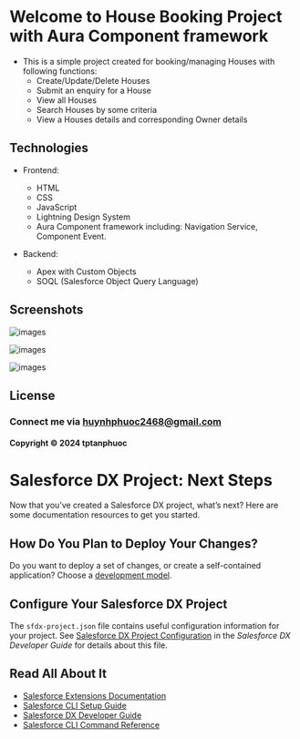 # Welcome to House Booking Project with Aura Component framework

- This is a simple project created for booking/managing Houses with following functions:
	- Create/Update/Delete Houses
	- Submit an enquiry for a House
	- View all Houses
	- Search Houses by some criteria
	- View a Houses details and corresponding Owner details

## Technologies

- Frontend:
  - HTML
  - CSS
  - JavaScript
  - Lightning Design System
  - Aura Component framework including: Navigation Service, Component Event.

- Backend:
  - Apex with Custom Objects
  - SOQL (Salesforce Object Query Language)

## Screenshots
![images]()

![images]()

![images]()

## License

### Connect me via huynhphuoc2468@gmail.com
#### Copyright &#169; 2024 tptanphuoc

# Salesforce DX Project: Next Steps

Now that you’ve created a Salesforce DX project, what’s next? Here are some documentation resources to get you started.

## How Do You Plan to Deploy Your Changes?

Do you want to deploy a set of changes, or create a self-contained application? Choose a [development model](https://developer.salesforce.com/tools/vscode/en/user-guide/development-models).

## Configure Your Salesforce DX Project

The `sfdx-project.json` file contains useful configuration information for your project. See [Salesforce DX Project Configuration](https://developer.salesforce.com/docs/atlas.en-us.sfdx_dev.meta/sfdx_dev/sfdx_dev_ws_config.htm) in the _Salesforce DX Developer Guide_ for details about this file.

## Read All About It

- [Salesforce Extensions Documentation](https://developer.salesforce.com/tools/vscode/)
- [Salesforce CLI Setup Guide](https://developer.salesforce.com/docs/atlas.en-us.sfdx_setup.meta/sfdx_setup/sfdx_setup_intro.htm)
- [Salesforce DX Developer Guide](https://developer.salesforce.com/docs/atlas.en-us.sfdx_dev.meta/sfdx_dev/sfdx_dev_intro.htm)
- [Salesforce CLI Command Reference](https://developer.salesforce.com/docs/atlas.en-us.sfdx_cli_reference.meta/sfdx_cli_reference/cli_reference.htm)
